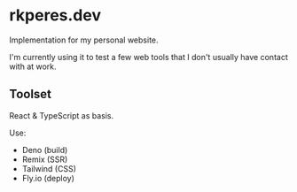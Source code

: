 # rkperes.dev

Implementation for my personal website.

I'm currently using it to test a few web tools that I don't usually have contact with at work.

## Toolset

React & TypeScript as basis.

Use:

- Deno (build)
- Remix (SSR)
- Tailwind (CSS)
- Fly.io (deploy)
